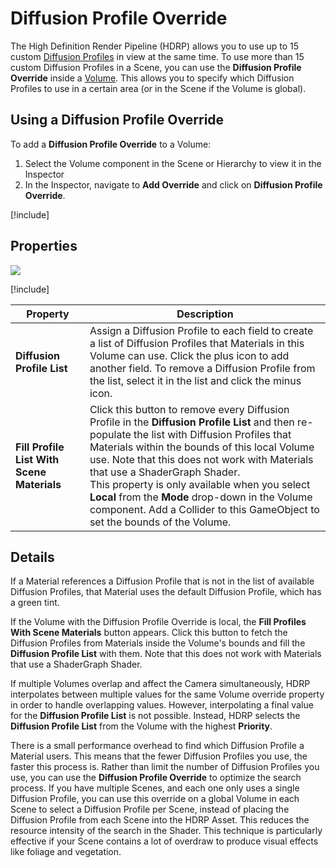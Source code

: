 # Diffusion Profile Override

The High Definition Render Pipeline (HDRP) allows you to use up to 15 custom [Diffusion Profiles](Diffusion-Profile.md) in view at the same time. To use more than 15 custom Diffusion Profiles in a Scene, you can use the **Diffusion Profile Override** inside a [Volume](Volumes.md). This allows you to specify which Diffusion Profiles to use in a certain area (or in the Scene if the Volume is global). 

## Using a Diffusion Profile Override

To add a **Diffusion Profile Override** to a Volume:

1. Select the Volume component in the Scene or Hierarchy to view it in the Inspector
2. In the Inspector, navigate to **Add Override** and click on **Diffusion Profile Override**.

[!include[](snippets/volume-override-api.md)]

## Properties

![](Images\Override-DiffusionProfile1.png)

[!include[](snippets/Volume-Override-Enable-Properties.md)]

| **Property**                               | **Description**                                              |
| ------------------------------------------ | ------------------------------------------------------------ |
| **Diffusion Profile List**                 | Assign a Diffusion Profile to each field to create a list of Diffusion Profiles that Materials in this Volume can use. Click the plus icon to add another field. To remove a Diffusion Profile from the list, select it in the list and click the minus icon. |
| **Fill Profile List With Scene Materials** | Click this button to remove every Diffusion Profile in the **Diffusion Profile List** and then re-populate the list with Diffusion Profiles that Materials within the bounds of this local Volume use. Note that this does not work with Materials that use a ShaderGraph Shader.<br/>This property is only available when you select **Local** from the **Mode** drop-down in the Volume component. Add a Collider to this GameObject to set the bounds of the Volume. |

## Details

If a Material references a Diffusion Profile that is not in the list of available Diffusion Profiles, that Material uses the default Diffusion Profile, which has a green tint.


If the Volume with the Diffusion Profile Override is local, the **Fill Profiles With Scene Materials** button appears. Click this button to fetch the Diffusion Profiles from Materials inside the Volume's bounds and fill the **Diffusion Profile List** with them. Note that this does not work with Materials that use a ShaderGraph Shader.

If multiple Volumes overlap and affect the Camera simultaneously, HDRP interpolates between multiple values for the same Volume override property in order to handle overlapping values. However, interpolating a final value for the **Diffusion Profile List** is not possible. Instead, HDRP selects the **Diffusion Profile List** from the Volume with the highest **Priority**.

There is a small performance overhead to find which Diffusion Profile a Material users. This means that the fewer Diffusion Profiles you use, the faster this process is. Rather than limit the number of Diffusion Profiles you use, you can use the **Diffusion Profile Override** to optimize the search process. If you have multiple Scenes, and each one only uses a single Diffusion Profile, you can use this override on a global Volume in each Scene to select a Diffusion Profile per Scene, instead of placing the Diffusion Profile from each Scene into the HDRP Asset. This reduces the resource intensity of the search in the Shader. This technique is particularly effective if your Scene contains a lot of overdraw to produce visual effects like foliage and vegetation.